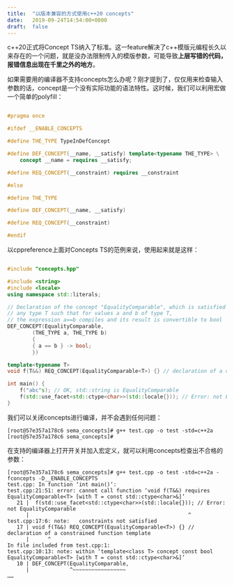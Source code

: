 ```yaml
---
title:  "以版本兼容的方式使用c++20 concepts"
date:   2019-09-24T14:54:00+0800
draft:  false
---
```


c++20正式将Concept TS纳入了标准。这一feature解决了c++模版元编程长久以来存在的一个问题，就是没办法限制传入的模版参数，可能导致**上层写错的代码，报错信息出现在千里之外的地方**。

如果需要用的编译器不支持concepts怎么办呢？刚才提到了，仅仅用来检查输入参数的话，concept是一个没有实际功能的语法特性。这时候，我们可以利用宏做一个简单的polyfill：

``` c++

#pragma once

#ifdef __ENABLE_CONCEPTS

#define THE_TYPE TypeInDefConcept

#define DEF_CONCEPT(__name, __satisfy) template<typename THE_TYPE> \
	concept __name = requires __satisfy;

#define REQ_CONCEPT(__constraint) requires __constraint

#else

#define THE_TYPE

#define DEF_CONCEPT(__name, __satisfy)

#define REQ_CONCEPT(__constraint)

#endif


```

以cppreference上面对Concepts TS的范例来说，使用起来就是这样：

``` c++

#include "concepts.hpp"

#include <string>
#include <locale>
using namespace std::literals;

// Declaration of the concept "EqualityComparable", which is satisfied by
// any type T such that for values a and b of type T,
// the expression a==b compiles and its result is convertible to bool
DEF_CONCEPT(EqualityComparable,
		(THE_TYPE a, THE_TYPE b)
		{
		{ a == b } -> bool;
		})

template<typename T>
void f(T&&) REQ_CONCEPT(EqualityComparable<T>) {} // declaration of a constrained function template

int main() {
	f("abc"s); // OK, std::string is EqualityComparable
	f(std::use_facet<std::ctype<char>>(std::locale{})); // Error: not EqualityComparable
}

```

我们可以关闭concepts进行编译，并不会遇到任何问题：

```
[root@57e357a178c6 sema_concepts]# g++ test.cpp -o test -std=c++2a
[root@57e357a178c6 sema_concepts]#
```

在支持的编译器上打开开关并加入宏定义，就可以利用concepts检查出不合格的参数：

```
[root@57e357a178c6 sema_concepts]# g++ test.cpp -o test -std=c++2a -fconcepts -D__ENABLE_CONCEPTS
test.cpp: In function ‘int main()’:
test.cpp:21:51: error: cannot call function ‘void f(T&&) requires  EqualityComparable<T> [with T = const std::ctype<char>&]’
   21 |  f(std::use_facet<std::ctype<char>>(std::locale{})); // Error: not EqualityComparable
      |                                                   ^
test.cpp:17:6: note:   constraints not satisfied
   17 | void f(T&&) REQ_CONCEPT(EqualityComparable<T>) {} // declaration of a constrained function template
      |      ^
In file included from test.cpp:1:
test.cpp:10:13: note: within ‘template<class T> concept const bool EqualityComparable<T> [with T = const std::ctype<char>&]’
   10 | DEF_CONCEPT(EqualityComparable,
      |             ^~~~~~~~~~~~~~~~~~
……
```

